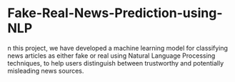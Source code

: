 # Fake-Real-News-Prediction-using-NLP
n this project, we have developed a machine learning model for classifying news articles as either fake or real using Natural Language Processing techniques, to help users distinguish between trustworthy and potentially misleading news sources.
